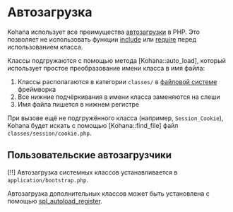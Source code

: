 # Автозагрузка

Kohana использует все преимущества [автозагрузки](http://php.net/manual/language.oop5.autoload.php) в PHP. Это позволяет не использовать функции [include](http://php.net/include) или [require](http://php.net/require) перед использованием класса.

Классы подгружаются с помощью метода [Kohana::auto_load], который использует простое преобразование имени класса в имя файла:

1. Классы располагаются в категории `classes/` в [файловой системе](about.filesystem) фреймворка
2. Все нижние подчёркивания в имени класса заменяются на слеши
2. Имя файла пишется в нижнем регистре

При вызове ещё не подгружённого класса (например, `Session_Cookie`), Kohana будет искать с помощью [Kohana::find_file] файл `classes/session/cookie.php`.

## Пользовательские автозагрузчики

[!!] Автозагрузка системных классов устанавливается в `application/bootstrap.php`.

Автозагрузка дополнительных классов может быть установлена с помощью [spl_autoload_register](http://php.net/spl_autoload_register).
